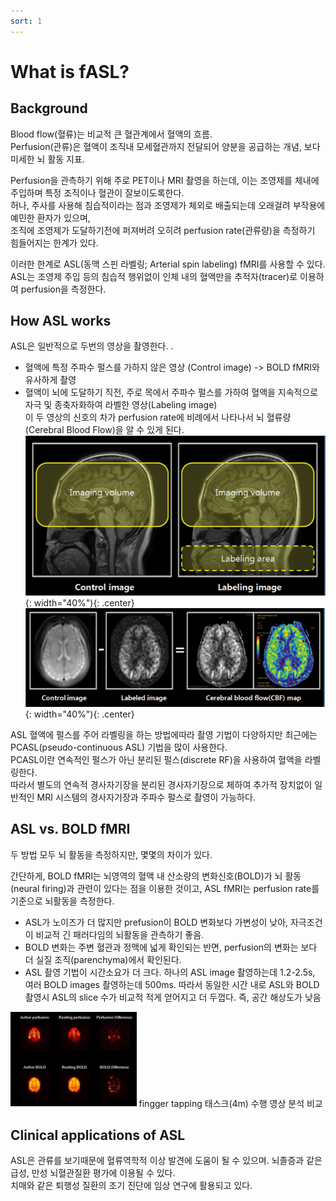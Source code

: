 ```yaml
---
sort: 1
---
```


# What is fASL?

## Background
Blood flow(혈류)는 비교적 큰 혈관계에서 혈액의 흐름.  
Perfusion(관류)은 혈액이 조직내 모세혈관까지 전달되어 양분을 공급하는 개념, 보다 미세한 뇌 활동 지표.

Perfusion을 관측하기 위해 주로 PET이나 MRI 촬영을 하는데, 이는 조영제를 체내에 주입하며 특정 조직이나 혈관이 잘보이도록한다.  
허나, 주사를 사용해 침습적이라는 점과 조영제가 체외로 배출되는데 오래걸려 부작용에 예민한 환자가 있으며,  
조직에 조영제가 도달하기전에 퍼져버려 오히려 perfusion rate(관류량)을 측정하기 힘들어지는 한계가 있다.

이러한 한계로 ASL(동맥 스핀 라벨링; Arterial spin labeling) fMRI를 사용할 수 있다.  
ASL는 조영제 주입 등의 침습적 행위없이 인체 내의 혈액만을 추적자(tracer)로 이용하여 perfusion을 측정한다.

## How ASL works
ASL은 일반적으로 두번의 영상을 촬영한다.
.
- 혈액에 특정 주파수 펄스를 가하지 않은 영상 (Control image) -> BOLD fMRI와 유사하게 촬영
- 혈액이 뇌에 도달하기 직전, 주로 목에서 주파수 펄스를 가하여 혈액을 지속적으로 자극 및 종축자화하여 라벨한 영상(Labeling image)  
이 두 영상의 신호의 차가 perfusion rate에 비례에서 나타나서 뇌 혈류량(Cerebral Blood Flow)을 알 수 있게 된다.  
![ASL](/assets/images/ASL.PNG){: width="40%"){: .center} ![ASL_MAP](/assets/images/ASL_MAP.PNG){: width="40%"){: .center}

ASL 혈액에 펄스를 주어 라벨링을 하는 방법에따라 촬영 기법이 다양하지만 최근에는 PCASL(pseudo-continuous ASL) 기법을 많이 사용한다.  
PCASL이란 연속적인 펄스가 아닌 분리된 펄스(discrete RF)을 사용하여 혈액을 라벨링한다.  
따라서 별도의 연속적 경사자기장을 분리된 경사자기장으로 체하여 추가적 장치없이 일반적인 MRI 시스템의 경사자기장과 주파수 펄스로 촬영이 가능하다.

## ASL vs. BOLD fMRI
두 방법 모두 뇌 활동을 측정하지만, 몇몇의 차이가 있다. 

간단하게, BOLD fMRI는 뇌영역의 혈액 내 산소량의 변화신호(BOLD)가 뇌 활동(neural firing)과 관련이 있다는 점을 이용한 것이고, 
ASL fMRI는 perfusion rate를 기준으로 뇌활동을 측정한다.

- ASL가 노이즈가 더 많지만 prefusion이 BOLD 변화보다 가변성이 낮아, 자극조건이 비교적 긴 패러다임의 뇌활동을 관측하기 좋음.
- BOLD 변화는 주변 혈관과 정맥에 넓게 확인되는 반면, perfusion의 변화는 보다 더 실질 조직(parenchyma)에서 확인된다.  
- ASL 촬영 기법이 시간소요가 더 크다. 하나의 ASL image 촬영하는데 1.2-2.5s, 여러 BOLD images 촬영하는데 500ms.
  따라서 동일한 시간 내로 ASL와 BOLD 촬영시 ASL의 slice 수가 비교적 적게 얻어지고 더 두껍다. 즉, 공간 해상도가 낮음

<img src=/assets/images/ASLvsBOLD.PNG width="40%">
fingger tapping 태스크(4m) 수행 영상 분석 비교


## Clinical applications of ASL
ASL은 관류를 보기때문에 혈류역학적 이상 발견에 도움이 될 수 있으며.
뇌졸증과 같은 급성, 만성 뇌혈관질환 평가에 이용될 수 있다.  
치매와 같은 퇴행성 질환의 조기 진단에 임상 연구에 활용되고 있다.


